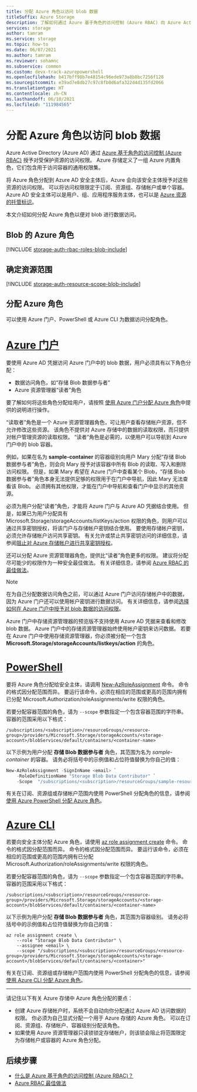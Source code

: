 ```yaml
---
title: 分配 Azure 角色以访问 blob 数据
titleSuffix: Azure Storage
description: 了解如何通过 Azure 基于角色的访问控制 (Azure RBAC) 向 Azure Active Directory 安全主体分配 blob 数据的权限。 Azure 存储支持通过 Azure AD 使用内置和 Azure 自定义角色进行身份验证和授权。
services: storage
author: tamram
ms.service: storage
ms.topic: how-to
ms.date: 06/07/2021
ms.author: tamram
ms.reviewer: sohamnc
ms.subservice: common
ms.custom: devx-track-azurepowershell
ms.openlocfilehash: b417bff98b7e48154c96ede973a8b8bc7256f128
ms.sourcegitcommit: e39ad7e8db27c97c8fb0d6afa322d4d135fd2066
ms.translationtype: HT
ms.contentlocale: zh-CN
ms.lasthandoff: 06/10/2021
ms.locfileid: "111984565"
---
```

# <a name="assign-an-azure-role-for-access-to-blob-data"></a>分配 Azure 角色以访问 blob 数据

Azure Active Directory (Azure AD) 通过 [Azure 基于角色的访问控制 (Azure RBAC)](../../role-based-access-control/overview.md) 授予对受保护资源的访问权限。 Azure 存储定义了一组 Azure 内置角色，它们包含用于访问容器的通用权限集。

将 Azure 角色分配到 Azure AD 安全主体后，Azure 会向该安全主体授予对这些资源的访问权限。 可以将访问权限限定于订阅、资源组、存储帐户或单个容器。 Azure AD 安全主体可以是用户、组、应用程序服务主体，也可以是 [Azure 资源的托管标识](../../active-directory/managed-identities-azure-resources/overview.md)。

本文介绍如何分配 Azure 角色以便对 blob 进行数据访问。

## <a name="azure-roles-for-blobs"></a>Blob 的 Azure 角色

[!INCLUDE [storage-auth-rbac-roles-blob-include](../../../includes/storage-auth-rbac-roles-blob-include.md)]

## <a name="determine-resource-scope"></a>确定资源范围

[!INCLUDE [storage-auth-resource-scope-blob-include](../../../includes/storage-auth-resource-scope-blob-include.md)]

## <a name="assign-an-azure-role"></a>分配 Azure 角色

可以使用 Azure 门户、PowerShell 或 Azure CLI 为数据访问分配角色。

# <a name="azure-portal"></a>[Azure 门户](#tab/portal)

要使用 Azure AD 凭据访问 Azure 门户中的 blob 数据，用户必须具有以下角色分配：

- 数据访问角色，如“存储 Blob 数据参与者”
- Azure 资源管理器“读者”角色

要了解如何将这些角色分配给用户，请按照 [使用 Azure 门户分配 Azure 角色](../../role-based-access-control/role-assignments-portal.md)中提供的说明进行操作。

“读取者”角色是一个 Azure 资源管理器角色，可让用户查看存储帐户资源，但不允许修改这些资源。  该角色不提供对 Azure 存储中的数据的读取权限，而只提供对帐户管理资源的读取权限。 “读者”角色是必需的，以便用户可以导航到 Azure 门户中的 blob 容器。

例如，如果在名为 **sample-container** 的容器级别向用户 Mary 分配“存储 Blob 数据参与者”角色，则会向 Mary 授予对该容器中所有 Blob 的读取、写入和删除访问权限。 但是，如果 Mary 希望在 Azure 门户中查看某个 Blob，“存储 Blob 数据参与者”角色本身无法提供足够的权限用于在门户中导航，因此 Mary 无法查看该 Blob。  必须拥有其他权限，才能在门户中导航和查看门户中显示的其他资源。

必须为用户分配“读者”角色，才能将 Azure 门户与 Azure AD 凭据结合使用。 但是，如果已为用户分配具有 Microsoft.Storage/storageAccounts/listKeys/action 权限的角色，则用户可以通过共享密钥授权，将该门户与存储帐户密钥结合使用。 要使用存储帐户密钥，必须允许存储帐户访问共享密钥。 有关允许或禁止共享密钥访问的详细信息，请参阅[阻止对 Azure 存储帐户进行共享密钥授权](../common/shared-key-authorization-prevent.md)。

还可以分配 Azure 资源管理器角色，提供比“读者”角色更多的权限。 建议将分配尽可能少的权限作为一种安全最佳做法。 有关详细信息，请参阅 [Azure RBAC 的最佳做法](../../role-based-access-control/best-practices.md)。

> [!NOTE]
> 在为自己分配数据访问角色之前，可以通过 Azure 门户访问存储帐户中的数据，因为 Azure 门户还可以使用帐户密钥进行数据访问。 有关详细信息，请参阅[选择如何在 Azure 门户中授予对 blob 数据的访问权限](../blobs/authorize-data-operations-portal.md)。
>
> Azure 门户中存储资源管理器的预览版不支持使用 Azure AD 凭据来查看和修改 blob 数据。 Azure 门户中的存储资源管理器始终使用帐户密钥来访问数据。 若要在 Azure 门户中使用存储资源管理器，你必须被分配一个包含 **Microsoft.Storage/storageAccounts/listkeys/action** 的角色。

# <a name="powershell"></a>[PowerShell](#tab/powershell)

要将 Azure 角色分配给安全主体，请调用 [New-AzRoleAssignment](/powershell/module/az.resources/new-azroleassignment) 命令。 命令的格式因分配范围而异。 要运行该命令，必须在相应的范围或更高的范围内拥有已分配 Microsoft.Authorization/roleAssignments/write 权限的角色。

若要分配容器范围的角色，请为 `--scope` 参数指定一个包含容器范围的字符串。 容器的范围采用以下格式：

```
/subscriptions/<subscription>/resourceGroups/<resource-group>/providers/Microsoft.Storage/storageAccounts/<storage-account>/blobServices/default/containers/<container-name>
```

以下示例为用户分配 **存储 Blob 数据参与者** 角色，其范围为名为 *sample-container* 的容器。 请务必将括号中的示例值和占位符值替换为你自己的值： 

```powershell
New-AzRoleAssignment -SignInName <email> `
    -RoleDefinitionName "Storage Blob Data Contributor" `
    -Scope  "/subscriptions/<subscription>/resourceGroups/sample-resource-group/providers/Microsoft.Storage/storageAccounts/<storage-account>/blobServices/default/containers/sample-container"
```

有关在订阅、资源组或存储帐户范围内使用 PowerShell 分配角色的信息，请参阅[使用 Azure PowerShell 分配 Azure 角色](../../role-based-access-control/role-assignments-powershell.md)。

# <a name="azure-cli"></a>[Azure CLI](#tab/azure-cli)

若要向安全主体分配 Azure 角色，请使用 [az role assignment create](/cli/azure/role/assignment#az_role_assignment_create) 命令。 命令的格式因分配范围而异。 命令的格式因分配范围而异。 要运行该命令，必须在相应的范围或更高的范围内拥有已分配 Microsoft.Authorization/roleAssignments/write 权限的角色。

若要分配容器范围的角色，请为 `--scope` 参数指定一个包含容器范围的字符串。 容器的范围采用以下格式：

```
/subscriptions/<subscription>/resourceGroups/<resource-group>/providers/Microsoft.Storage/storageAccounts/<storage-account>/blobServices/default/containers/<container-name>
```

以下示例为用户分配 **存储 Blob 数据参与者** 角色，其范围为容器级别。 请务必将括号中的示例值和占位符值替换为你自己的值：

```azurecli-interactive
az role assignment create \
    --role "Storage Blob Data Contributor" \
    --assignee <email> \
    --scope "/subscriptions/<subscription>/resourceGroups/<resource-group>/providers/Microsoft.Storage/storageAccounts/<storage-account>/blobServices/default/containers/<container>"
```

有关在订阅、资源组或存储帐户范围内使用 PowerShell 分配角色的信息，请参阅[使用 Azure CLI 分配 Azure 角色](../../role-based-access-control/role-assignments-cli.md)。

---

请记住以下有关 Azure 存储中 Azure 角色分配的要点：

- 创建 Azure 存储帐户时，系统不会自动向你分配通过 Azure AD 访问数据的权限。 你必须为自己显式分配一个用于 Azure 存储的 Azure 角色。 可以在订阅、资源组、存储帐户、容器级别分配该角色。
- 如果使用 Azure 资源管理器只读锁锁定存储帐户，则该锁会阻止将范围限定为存储帐户或容器的 Azure 角色分配。

## <a name="next-steps"></a>后续步骤

- [什么是 Azure 基于角色的访问控制 (Azure RBAC)？](../../role-based-access-control/overview.md)
- [Azure RBAC 最佳做法](../../role-based-access-control/best-practices.md)
